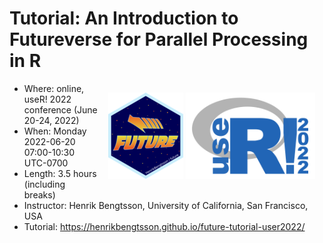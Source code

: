 # Tutorial: An Introduction to Futureverse for Parallel Processing in R

<div style="padding: 2ex; float: right;"/>
 <center>
   <img src="figures/future_logo.png" alt="The 'future' package hexlogo"/>
   <img src="figures/user2022-logo_450x300.webp" style="height: 138px" alt="The useR! 2022 logo"/>
 </center>
</div>
<div>

* Where: online, useR! 2022 conference (June 20-24, 2022)
* When: Monday 2022-06-20 07:00-10:30 UTC-0700
* Length: 3.5 hours (including breaks)
* Instructor: Henrik Bengtsson, University of California, San Francisco, USA
* Tutorial: https://henrikbengtsson.github.io/future-tutorial-user2022/


